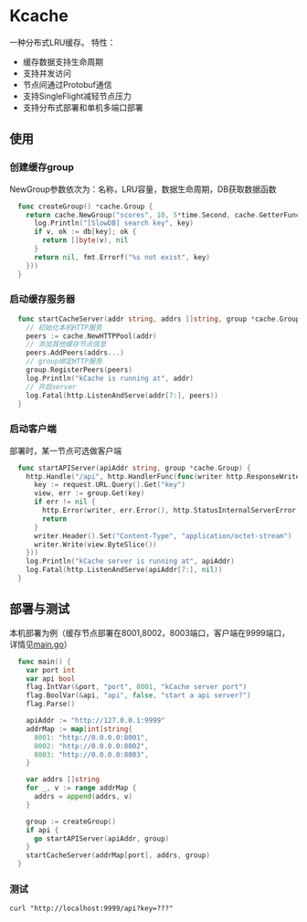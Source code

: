 # Kcache
一种分布式LRU缓存。
特性：
+ 缓存数据支持生命周期
+ 支持并发访问
+ 节点间通过Protobuf通信
+ 支持SingleFlight减轻节点压力
+ 支持分布式部署和单机多端口部署
## 使用
### 创建缓存group
NewGroup参数依次为：名称，LRU容量，数据生命周期，DB获取数据函数
```go
  func createGroup() *cache.Group {
    return cache.NewGroup("scores", 10, 5*time.Second, cache.GetterFunc(func(key string) ([]byte, error) {
      log.Println("[SlowDB] search key", key)
      if v, ok := db[key]; ok {
        return []byte(v), nil
      }
      return nil, fmt.Errorf("%s not exist", key)
    }))
  }
```

### 启动缓存服务器
```go
  func startCacheServer(addr string, addrs []string, group *cache.Group) {
    // 初始化本机HTTP服务
    peers := cache.NewHTTPPool(addr)
    // 添加其他缓存节点信息
    peers.AddPeers(addrs...)
    // group绑定HTTP服务
    group.RegisterPeers(peers)
    log.Println("kCache is running at", addr)
    // 开启server
    log.Fatal(http.ListenAndServe(addr[7:], peers))
  }
```

### 启动客户端
部署时，某一节点可选做客户端
```go
  func startAPIServer(apiAddr string, group *cache.Group) {
    http.Handle("/api", http.HandlerFunc(func(writer http.ResponseWriter, request *http.Request) {
      key := request.URL.Query().Get("key")
      view, err := group.Get(key)
      if err != nil {
        http.Error(writer, err.Error(), http.StatusInternalServerError)
        return
      }
      writer.Header().Set("Content-Type", "application/octet-stream")
      writer.Write(view.ByteSlice())
    }))
    log.Println("kCache server is running at", apiAddr)
    log.Fatal(http.ListenAndServe(apiAddr[7:], nil))
  }
```

## 部署与测试
本机部署为例（缓存节点部署在8001,8002，8003端口，客户端在9999端口，详情见[main.go](https://github.com/826168707/Kcache/blob/main/kcache/main.go)）
```go
  func main() {
    var port int
    var api bool
    flag.IntVar(&port, "port", 8001, "kCache server port")
    flag.BoolVar(&api, "api", false, "start a api server?")
    flag.Parse()

    apiAddr := "http://127.0.0.1:9999"
    addrMap := map[int]string{
      8001: "http://0.0.0.0:8001",
      8002: "http://0.0.0.0:8002",
      8003: "http://0.0.0.0:8003",
    }

    var addrs []string
    for _, v := range addrMap {
      addrs = append(addrs, v)
    }

    group := createGroup()
    if api {
      go startAPIServer(apiAddr, group)
    }
    startCacheServer(addrMap[port], addrs, group)
  }
```
### 测试
```
curl "http://localhost:9999/api?key=???" 
```
